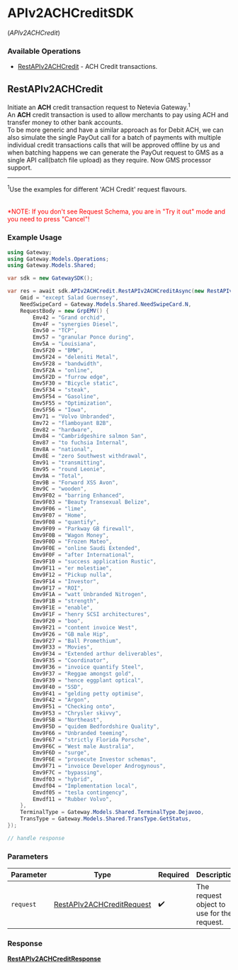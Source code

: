 # APIv2ACHCreditSDK
(*APIv2ACHCredit*)

### Available Operations

* [RestAPIv2ACHCredit](#restapiv2achcredit) - ACH Credit transactions.

## RestAPIv2ACHCredit

Initiate an <b>ACH</b> credit transaction request to Netevia Gateway.<sup>1</sup><br>
An <b>ACH</b> credit transaction is used to allow merchants to pay using ACH and transfer money to other bank accounts.<br>
To be more generic and have a similar approach as for Debit ACH, we can also simulate the single PayOut call for a batch of payments with multiple individual credit transactions calls that will be approved offline by us and when batching happens we can generate the PayOut request to GMS as a single API call(batch file upload) as they require. Now GMS processor support.
<hr>
<sup>1</sup>Use the examples for different 'ACH Credit' request flavours.
<div>
<br><br><span style="color:red">*NOTE: If you don't see Request Schema, you are in "Try it out" mode and you need to press "Cancel"!</span>


### Example Usage

```csharp
using Gateway;
using Gateway.Models.Operations;
using Gateway.Models.Shared;

var sdk = new GatewaySDK();

var res = await sdk.APIv2ACHCredit.RestAPIv2ACHCreditAsync(new RestAPIv2ACHCreditRequest() {
    Gmid = "except Salad Guernsey",
    NeedSwipeCard = Gateway.Models.Shared.NeedSwipeCard.N,
    RequestBody = new GrpEMV() {
        Emv42 = "Grand orchid",
        Emv4F = "synergies Diesel",
        Emv50 = "TCP",
        Emv57 = "granular Ponce during",
        Emv5A = "Louisiana",
        Emv5F20 = "BMW",
        Emv5F24 = "deleniti Metal",
        Emv5F28 = "bandwidth",
        Emv5F2A = "online",
        Emv5F2D = "furrow edge",
        Emv5F30 = "Bicycle static",
        Emv5F34 = "steak",
        Emv5F54 = "Gasoline",
        Emv5F55 = "Optimization",
        Emv5F56 = "Iowa",
        Emv71 = "Volvo Unbranded",
        Emv72 = "flamboyant B2B",
        Emv82 = "hardware",
        Emv84 = "Cambridgeshire salmon San",
        Emv87 = "to fuchsia Internal",
        Emv8A = "national",
        Emv8E = "zero Southwest withdrawal",
        Emv91 = "transmitting",
        Emv95 = "round Leonie",
        Emv9A = "Total",
        Emv9B = "Forward XSS Avon",
        Emv9C = "wooden",
        Emv9F02 = "barring Enhanced",
        Emv9F03 = "Beauty Transexual Belize",
        Emv9F06 = "lime",
        Emv9F07 = "Home",
        Emv9F08 = "quantify",
        Emv9F09 = "Parkway GB firewall",
        Emv9F0B = "Wagon Money",
        Emv9F0D = "Frozen Mateo",
        Emv9F0E = "online Saudi Extended",
        Emv9F0F = "after International",
        Emv9F10 = "success application Rustic",
        Emv9F11 = "er molestiae",
        Emv9F12 = "Pickup nulla",
        Emv9F14 = "Investor",
        Emv9F17 = "ROI",
        Emv9F1A = "watt Unbranded Nitrogen",
        Emv9F1B = "strength",
        Emv9F1E = "enable",
        Emv9F1F = "henry SCSI architectures",
        Emv9F20 = "boo",
        Emv9F21 = "content invoice West",
        Emv9F26 = "GB male Hip",
        Emv9F27 = "Ball Promethium",
        Emv9F33 = "Movies",
        Emv9F34 = "Extended arthur deliverables",
        Emv9F35 = "Coordinator",
        Emv9F36 = "invoice quantify Steel",
        Emv9F37 = "Reggae amongst gold",
        Emv9F39 = "hence eggplant optical",
        Emv9F40 = "SSD",
        Emv9F41 = "gelding petty optimise",
        Emv9F42 = "Argon",
        Emv9F51 = "Checking onto",
        Emv9F53 = "Chrysler skivvy",
        Emv9F5B = "Northeast",
        Emv9F5D = "quidem Bedfordshire Quality",
        Emv9F66 = "Unbranded teeming",
        Emv9F67 = "strictly Florida Porsche",
        Emv9F6C = "West male Australia",
        Emv9F6D = "surge",
        Emv9F6E = "prosecute Investor schemas",
        Emv9F71 = "invoice Developer Androgynous",
        Emv9F7C = "bypassing",
        Emvdf03 = "hybrid",
        Emvdf04 = "Implementation local",
        Emvdf05 = "tesla contingency",
        Emvdf11 = "Rubber Volvo",
    },
    TerminalType = Gateway.Models.Shared.TerminalType.Dejavoo,
    TransType = Gateway.Models.Shared.TransType.GetStatus,
});

// handle response
```

### Parameters

| Parameter                                                                         | Type                                                                              | Required                                                                          | Description                                                                       |
| --------------------------------------------------------------------------------- | --------------------------------------------------------------------------------- | --------------------------------------------------------------------------------- | --------------------------------------------------------------------------------- |
| `request`                                                                         | [RestAPIv2ACHCreditRequest](../../models/operations/RestAPIv2ACHCreditRequest.md) | :heavy_check_mark:                                                                | The request object to use for the request.                                        |


### Response

**[RestAPIv2ACHCreditResponse](../../models/operations/RestAPIv2ACHCreditResponse.md)**

